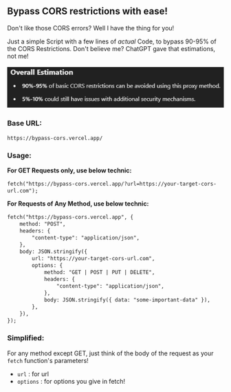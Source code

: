 ## Bypass CORS restrictions with ease!

Don't like those CORS errors? Well I have the thing for you!

Just a simple Script with a few lines of _actual_ Code, to bypass 90-95% of the CORS Restrictions. Don't believe me? ChatGPT gave that estimations, not me!
</br>
</br>
![ChatGPT Estimations](./chatgpt_estimations.png)

### Base URL:

```
https://bypass-cors.vercel.app/
```

### Usage:

**For GET Requests only, use below technic:**

```node js
fetch("https://bypass-cors.vercel.app/?url=https://your-target-cors-url.com");
```

**For Requests of Any Method, use below technic:**

```node js
fetch("https://bypass-cors.vercel.app", {
    method: "POST",
    headers: {
        "content-type": "application/json",
    },
    body: JSON.stringify({
        url: "https://your-target-cors-url.com",
        options: {
            method: "GET | POST | PUT | DELETE",
            headers: {
                "content-type": "application/json",
            },
            body: JSON.stringify({ data: "some-important-data" }),
        },
    }),
});
```

### Simplified:

For any method except GET, just think of the body of the request as your `fetch` function's parameters!

-   `url` : for url
-   `options` : for options you give in fetch!
